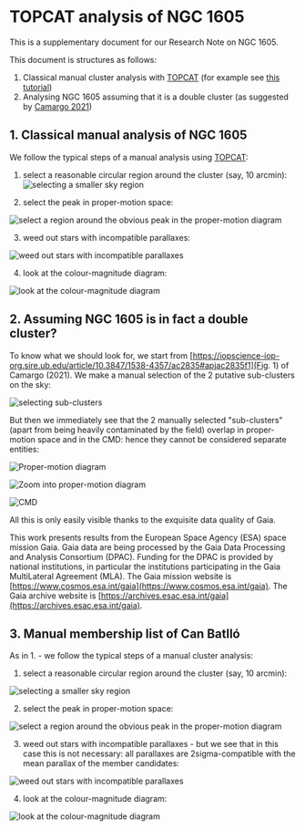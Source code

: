 # TOPCAT analysis of NGC 1605

This is a supplementary document for our Research Note on NGC 1605.

This document is structures as follows:
1. Classical manual cluster analysis with [TOPCAT](https://www.star.bris.ac.uk/~mbt/topcat/) (for example see [this tutorial](https://www.cosmos.esa.int/web/gaia-users/archive/use-cases#ClusterAnalysisGUI))
2. Analysing NGC 1605 assuming that it is a double cluster (as suggested by [Camargo 2021](https://ui.adsabs.harvard.edu/abs/2021ApJ...923...21C/abstract))

## 1. Classical manual analysis of NGC 1605

We follow the typical steps of a manual analysis using [TOPCAT](https://www.star.bris.ac.uk/~mbt/topcat/): 
1. select a reasonable circular region around the cluster (say, 10 arcmin):
![selecting a smaller sky region](/im/topcat_step1.png "selecting a smaller sky region")

2. select the peak in proper-motion space:

![select a region around the obvious peak in the proper-motion diagram](/im/topcat_step2.png "select the peak in proper-motion space")

3. weed out stars with incompatible parallaxes:

![weed out stars with incompatible parallaxes](/im/topcat_step3.png "weed out stars with incompatible parallaxes")

4. look at the colour-magnitude diagram:

![look at the colour-magnitude diagram](/im/topcat_step4.png "look at the colour-magnitude diagram")

## 2. Assuming NGC 1605 is in fact a double cluster?

To know what we should look for, we start from [https://iopscience-iop-org.sire.ub.edu/article/10.3847/1538-4357/ac2835#apjac2835f1](Fig. 1) of Camargo (2021). We make a manual selection of the 2 putative sub-clusters on the sky:

![selecting sub-clusters](/im/topcat_step1_ab.png "selecting sub-clusters")

But then we immediately see that the 2 manually selected "sub-clusters" (apart from being heavily contaminated by the field) overlap in proper-motion space and in the CMD: hence they cannot be considered separate entities:

![Proper-motion diagram](/im/topcat_step2_ab.png "Proper-motion diagram")

![Zoom into proper-motion diagram](/im/topcat_step2zoom_ab.png "Zoom into proper-motion diagram")

![CMD](/im/topcat_step4_ab.png "CMD")

All this is only easily visible thanks to the exquisite data quality of Gaia.

This work presents results from the European Space Agency (ESA) space mission Gaia. Gaia data are being processed by the Gaia Data Processing and Analysis Consortium (DPAC). Funding for the DPAC is provided by national institutions, in particular the institutions participating in the Gaia MultiLateral Agreement (MLA). The Gaia mission website is [https://www.cosmos.esa.int/gaia](https://www.cosmos.esa.int/gaia). The Gaia archive website is [https://archives.esac.esa.int/gaia](https://archives.esac.esa.int/gaia).

## 3. Manual membership list of Can Batlló

As in 1. - we follow the typical steps of a manual cluster analysis: 
1. select a reasonable circular region around the cluster (say, 10 arcmin):

![selecting a smaller sky region](/im/topcat_step1_canbatllo.png "selecting a smaller sky region")

2. select the peak in proper-motion space:

![select a region around the obvious peak in the proper-motion diagram](/im/topcat_step2_canbatllo.png "select the peak in proper-motion space")

3. weed out stars with incompatible parallaxes - but we see that in this case this is not necessary: all parallaxes are 2sigma-compatible with the mean parallax of the member candidates:

![weed out stars with incompatible parallaxes](/im/topcat_step3_canbatllo.png "weed out stars with incompatible parallaxes")

4. look at the colour-magnitude diagram:

![look at the colour-magnitude diagram](/im/topcat_step4_canbatllo.png "look at the colour-magnitude diagram")
